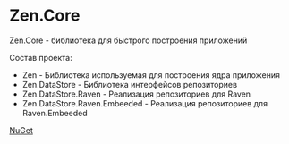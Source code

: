Zen.Core
========

Zen.Core - библиотека для быстрого построения приложений

Состав проекта:
* Zen - Библиотека используемая для построения ядра приложения
* Zen.DataStore - Библиотека интерфейсов репозиториев
* Zen.DataStore.Raven - Реализация репозиториев для Raven
* Zen.DataStore.Raven.Embeeded - Реализация репозиториев для Raven.Embeeded

[NuGet](https://www.nuget.org/packages/Zen.Core/)
